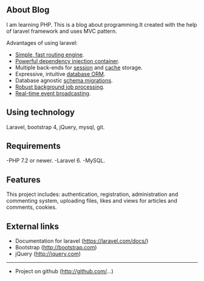 
## About Blog

I am learning PHP. This is a blog about programming.It created with the help of laravel framework and uses MVC pattern.

Advantages of using laravel:
- [Simple, fast routing engine](https://laravel.com/docs/routing).
- [Powerful dependency injection container](https://laravel.com/docs/container).
- Multiple back-ends for [session](https://laravel.com/docs/session) and [cache](https://laravel.com/docs/cache) storage.
- Expressive, intuitive [database ORM](https://laravel.com/docs/eloquent).
- Database agnostic [schema migrations](https://laravel.com/docs/migrations).
- [Robust background job processing](https://laravel.com/docs/queues).
- [Real-time event broadcasting](https://laravel.com/docs/broadcasting).

## Using technology

Laravel, bootstrap 4, jQuery, mysql, git.

## Requirements

-PHP 7.2 or newer.
-Laravel 6.
-MySQL.

## Features

This project includes: authentication, registration, administration and commenting system, uploading files, likes and views for articles and comments, cookies.

## External links

- Documentation for laravel (https://laravel.com/docs/)
- Bootstrap (http://bootstrap.com)
- jQuery (http://jquery.com)

---------

- Project on github (http://github.com/...)